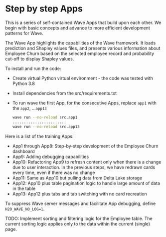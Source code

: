 # Step by step Apps



This is a series of self-contained Wave Apps that build upon each other. We begin with basic concepts and advance to more efficient development patterns for Wave.

The Wave App highlights the capabilities of the Wave framework. It loads prediction and Shapley values files, and presents various information about Employee Churn based on the selected employee record and probability cut-off to display Shapley values.

To install and run the code:

- Create virtual Python virtual environment - the code was tested with Python 3.8

- Install dependencies from the src/requirements.txt 

- To run wave the first App, for the consecutive Apps, replace `app1` with the `app2`, ...`app13` 

  ```bash
  wave run --no-reload src.app1
  ........................
  wave run --no-reload src.app13
  ```



Here is a list of the training Apps:

- App1 through App8: Step-by-step development of the Employee Churn dashboard
- App9: Adding debugging capabilities
- App10: Refactoring App9 to refresh content only when there is a change due to user interaction. In the previous steps, we have redrawn cards every time, even if there was no change
- App11: Same as App10 but pulling data from Delta Lake storage
- App12: App10 plus table pagination logic to handle large amount of data in the table
- App13: App12 plus tabs and tab switching with no card recreation

To suppress Wave server messages and facilitate App debugging, define `H2O_WAVE_NO_LOG=1`.

TODO: Implement sorting and filtering logic for the Employee table. The current sorting logic applies only to the data within the current (single) page.
